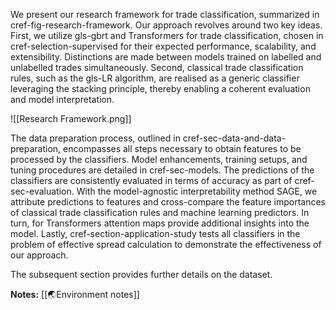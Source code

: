 We present our research framework for trade classification, summarized in cref-fig-research-framework. Our approach revolves around two key ideas. First, we utilize gls-gbrt and Transformers for trade classification, chosen in cref-selection-supervised for their expected performance, scalability, and extensibility. Distinctions are made between models trained on labelled and unlabelled trades simultaneously.  Second, classical trade classification rules, such as the gls-LR algorithm, are realised as a generic classifier leveraging the stacking principle, thereby enabling a coherent evaluation and model interpretation. 

![[Research Framework.png]]

The data preparation process, outlined in cref-sec-data-and-data-preparation, encompasses all steps necessary to obtain features to be processed by the classifiers. Model enhancements, training setups, and tuning procedures are detailed in cref-sec-models. The predictions of the classifiers are consistently evaluated in terms of accuracy as part of cref-sec-evaluation. With the model-agnostic interpretability method SAGE, we attribute predictions to features and cross-compare the feature importances of classical trade classification rules and machine learning predictors. In turn, for Transformers attention maps provide additional insights into the model. Lastly, cref-section-application-study tests all classifiers in the problem of effective spread calculation to demonstrate the effectiveness of our approach.

The subsequent section provides further details on the dataset.

**Notes:**
[[🌏Environment notes]]